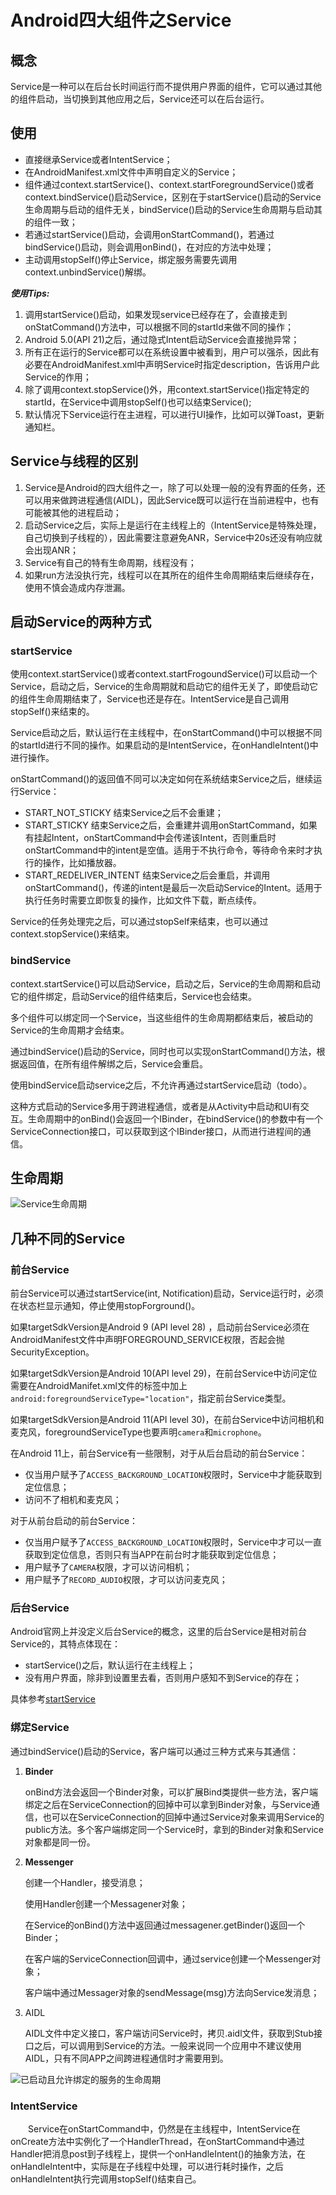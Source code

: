 # Android四大组件之Service

## 概念

Service是一种可以在后台长时间运行而不提供用户界面的组件，它可以通过其他的组件启动，当切换到其他应用之后，Service还可以在后台运行。

## 使用

- 直接继承Service或者IntentService；
- 在AndroidManifest.xml文件中声明自定义的Service；
- 组件通过context.startService()、context.startForegroundService()或者context.bindService()启动Service，区别在于startService()启动的Service生命周期与启动的组件无关，bindService()启动的Service生命周期与启动其的组件一致；
- 若通过startService()启动，会调用onStartCommand()，若通过bindService()启动，则会调用onBind()，在对应的方法中处理；
- 主动调用stopSelf()停止Service，绑定服务需要先调用context.unbindService()解绑。

***使用Tips:***

1. 调用startService()启动，如果发现service已经存在了，会直接走到onStatCommand()方法中，可以根据不同的startId来做不同的操作；
2. Android 5.0(API 21)之后，通过隐式Intent启动Service会直接抛异常；
3. 所有正在运行的Service都可以在系统设置中被看到，用户可以强杀，因此有必要在AndroidManifest.xml中声明Service时指定description，告诉用户此Service的作用；
4. 除了调用context.stopService()外，用context.startService()指定特定的startId，在Service中调用stopSelf()也可以结束Service();
5. 默认情况下Service运行在主进程，可以进行UI操作，比如可以弹Toast，更新通知栏。

## Service与线程的区别

1. Service是Android的四大组件之一，除了可以处理一般的没有界面的任务，还可以用来做跨进程通信(AIDL)，因此Service既可以运行在当前进程中，也有可能被其他的进程启动；
2. 启动Service之后，实际上是运行在主线程上的（IntentService是特殊处理，自己切换到子线程的），因此需要注意避免ANR，Service中20s还没有响应就会出现ANR；
3. Service有自己的特有生命周期，线程没有；
4. 如果run方法没执行完，线程可以在其所在的组件生命周期结束后继续存在，使用不慎会造成内存泄漏。

## 启动Service的两种方式

### startService

使用context.startService()或者context.startFrogoundService()可以启动一个Service，启动之后，Service的生命周期就和启动它的组件无关了，即使启动它的组件生命周期结束了，Service也还是存在。IntentService是自己调用stopSelf()来结束的。

Service启动之后，默认运行在主线程中，在onStartCommand()中可以根据不同的startId进行不同的操作。如果启动的是IntentService，在onHandleIntent()中进行操作。

onStartCommand()的返回值不同可以决定如何在系统结束Service之后，继续运行Service：

- START_NOT_STICKY  结束Service之后不会重建；
- START_STICKY  结束Service之后，会重建并调用onStartCommand，如果有挂起Intent，onStartCommand中会传递该Intent，否则重启时onStartCommand中的intent是空值。适用于不执行命令，等待命令来时才执行的操作，比如播放器。
- START_REDELIVER_INTENT  结束Service之后会重启，并调用onStartCommand()，传递的intent是最后一次启动Service的Intent。适用于执行任务时需要立即恢复的操作，比如文件下载，断点续传。

Service的任务处理完之后，可以通过stopSelf来结束，也可以通过context.stopService()来结束。

### bindService

context.startService()可以启动Service，启动之后，Service的生命周期和启动它的组件绑定，启动Service的组件结束后，Service也会结束。

多个组件可以绑定同一个Service，当这些组件的生命周期都结束后，被启动的Service的生命周期才会结束。

通过bindService()启动的Service，同时也可以实现onStartCommand()方法，根据返回值，在所有组件解绑之后，Service会重启。

使用bindService启动service之后，不允许再通过startService启动（todo）。

这种方式启动的Service多用于跨进程通信，或者是从Activity中启动和UI有交互。生命周期中的onBind()会返回一个IBinder，在bindService()的参数中有一个ServiceConnection接口，可以获取到这个IBinder接口，从而进行进程间的通信。

## 生命周期

![Service生命周期](../img/service_lifecycle.png)

## 几种不同的Service

### 前台Service

前台Service可以通过startService(int, Notification)启动，Service运行时，必须在状态栏显示通知，停止使用stopForground()。

如果targetSdkVersion是Android 9 (API level 28) ，启动前台Service必须在AndroidManifest文件中声明FOREGROUND_SERVICE权限，否起会抛SecurityException。

如果targetSdkVersion是Android 10(API level 29)，在前台Service中访问定位需要在AndroidManifet.xml文件的<service>标签中加上`android:foregroundServiceType="location"`，指定前台Service类型。

如果targetSdkVersion是Android 11(API level 30)，在前台Service中访问相机和麦克风，foregroundServiceType也要声明`camera`和`microphone`。

在Android 11上，前台Service有一些限制，对于从后台启动的前台Service：

- 仅当用户赋予了`ACCESS_BACKGROUND_LOCATION`权限时，Service中才能获取到定位信息；
- 访问不了相机和麦克风；

对于从前台启动的前台Service：

- 仅当用户赋予了`ACCESS_BACKGROUND_LOCATION`权限时，Service中才可以一直获取到定位信息，否则只有当APP在前台时才能获取到定位信息；
- 用户赋予了`CAMERA`权限，才可以访问相机；
- 用户赋予了`RECORD_AUDIO`权限，才可以访问麦克风；

### 后台Service

Android官网上并没定义后台Service的概念，这里的后台Service是相对前台Service的，其特点体现在：

- startService()之后，默认运行在主线程上；
- 没有用户界面，除非到设置里去看，否则用户感知不到Service的存在；

具体参考[startService](#starService)

### 绑定Service

通过bindService()启动的Service，客户端可以通过三种方式来与其通信：

1. **Binder**  

    onBind方法会返回一个Binder对象，可以扩展Bind类提供一些方法，客户端绑定之后在ServiceConnection的回掉中可以拿到Binder对象，与Service通信，也可以在ServiceConnection的回掉中通过Service对象来调用Service的public方法。多个客户端绑定同一个Service时，拿到的Binder对象和Service对象都是同一份。

2. **Messenger**  

    创建一个Handler，接受消息；

    使用Handler创建一个Messagener对象；

    在Service的onBind()方法中返回通过messagener.getBinder()返回一个Binder；

    在客户端的ServiceConnection回调中，通过service创建一个Messenger对象；

    客户端中通过Messager对象的sendMessage(msg)方法向Service发消息；

3. AIDL

    AIDL文件中定义接口，客户端访问Service时，拷贝.aidl文件，获取到Stub接口之后，可以调用到Service的方法。一般来说同一个应用中不建议使用AIDL，只有不同APP之间跨进程通信时才需要用到。

   


![已启动且允许绑定的服务的生命周期](../img/service_binding_tree_lifecycle.png)

### IntentService

&#8195;&#8195;Service在onStartCommand中，仍然是在主线程中，IntentService在onCreate方法中实例化了一个HandlerThread，在onStartCommand中通过Handler把消息post到子线程上，提供一个onHandleIntent()的抽象方法，在onHandleIntent中，实际是在子线程中处理，可以进行耗时操作，之后onHandleIntent执行完调用stopSelf()结束自己。

